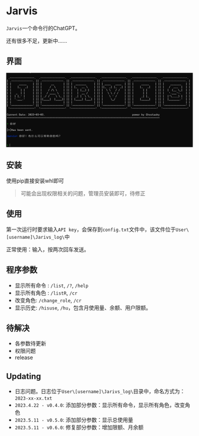 # Jarvis

`Jarvis`一个命令行的ChatGPT。

还有很多不足，更新中......

## 界面

![image-20230303145003940](./README/image-20230303145003940.png)

## 安装

使用pip直接安装whl即可

> 可能会出现权限相关的问题，管理员安装即可，待修正

## 使用

第一次运行时要求输入`API key`，会保存到`config.txt`文件中，该文件位于`User\[username]\Jarivs_log\`中


正常使用：输入，按两次回车发送。

## 程序参数

- 显示所有命令 : `/list`, `/?`, `/help`
- 显示所有角色 : `/listR`, `/cr`
- 改变角色: `/change_role`, `/cr`
- 显示历史: `/hisuse`, `/hu`，包含月使用量、余额、用户限额。


## 待解决

- 各参数待更新
- 权限问题
- release

## Updating

- 日志问题。日志位于`User\[username]\Jarivs_log\`目录中，命名方式为：`2023-xx-xx.txt`
- `2023.4.22 - v0.4.0`: 添加部分参数：显示所有命令，显示所有角色，改变角色
- `2023.5.11 - v0.5.0`: 添加部分参数：显示总使用量
- `2023.5.11 - v0.6.0`: 修复部分参数：增加限额、月余额